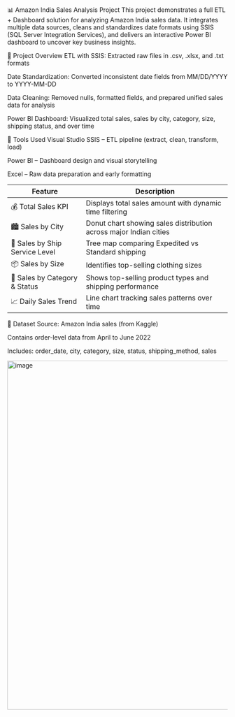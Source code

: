 📊 Amazon India Sales Analysis Project
This project demonstrates a full ETL + Dashboard solution for analyzing Amazon India sales data. It integrates multiple data sources, cleans and standardizes date formats using SSIS (SQL Server Integration Services), and delivers an interactive Power BI dashboard to uncover key business insights.

🔧 Project Overview
ETL with SSIS: Extracted raw files in .csv, .xlsx, and .txt formats

Date Standardization: Converted inconsistent date fields from MM/DD/YYYY to YYYY-MM-DD

Data Cleaning: Removed nulls, formatted fields, and prepared unified sales data for analysis

Power BI Dashboard: Visualized total sales, sales by city, category, size, shipping status, and over time

🧰 Tools Used
Visual Studio SSIS – ETL pipeline (extract, clean, transform, load)

Power BI – Dashboard design and visual storytelling

Excel – Raw data preparation and early formatting

| Feature                        | Description                                                       |
| ------------------------------ | ----------------------------------------------------------------- |
| 💰 Total Sales KPI             | Displays total sales amount with dynamic time filtering           |
| 🏙️ Sales by City              | Donut chart showing sales distribution across major Indian cities |
| 🚚 Sales by Ship Service Level | Tree map comparing Expedited vs Standard shipping                 |
| 📦 Sales by Size               | Identifies top-selling clothing sizes                             |
| 📂 Sales by Category & Status  | Shows top-selling product types and shipping performance          |
| 📈 Daily Sales Trend           | Line chart tracking sales patterns over time                      |


📁 Dataset
Source: Amazon India sales (from Kaggle)

Contains order-level data from April to June 2022

Includes: order_date, city, category, size, status, shipping_method, sales

<img width="1517" height="799" alt="image" src="https://github.com/user-attachments/assets/7d826516-affa-4703-911b-2dc0525de1a5" />
